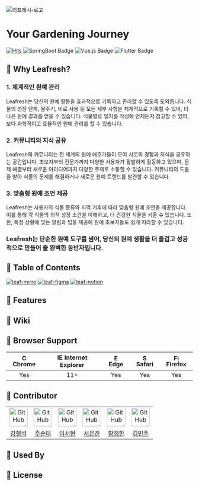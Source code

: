 ![리프레시-로고](https://github.com/user-attachments/assets/198f9ba8-bc25-4ce2-884f-82ad7c42dd45)
# Your Gardening Journey

[![Hits](https://hits.seeyoufarm.com/api/count/incr/badge.svg?url=https%3A%2F%2Fgithub.com%2FLeafresh-2024&count_bg=%23565AE5&title_bg=%23B3B3B3&icon=&icon_color=%23E7E7E7&title=Leafresh&edge_flat=false)](https://hits.seeyoufarm.com)
![SpringBoot Badge](https://img.shields.io/badge/SpringBoot-v3.3.3-%236DB33F?style=flat&logo=spring-boot&logoColor=white)
![Vue.js Badge](https://img.shields.io/badge/Vue.js-v3.4.29-4FC08D?style=flat&logo=vue.js&logoColor=white)
![Flutter Badge](https://img.shields.io/badge/Flutter-v3.24.1-02569B?style=flat&logo=flutter&logoColor=white)

## 🌿 Why Leafresh?

### 1. 체계적인 원예 관리
   
Leafresh는 당신의 원예 활동을 효과적으로 기록하고 관리할 수 있도록 도와줍니다. 식물의 성장 단계, 물주기, 비료 사용 등 모든 세부 사항을 체계적으로 기록할 수 있어, 더 나은 원예 결과를 얻을 수 있습니다. 식물별로 일지를 작성해 언제든지 참고할 수 있어, 보다 과학적이고 효율적인 원예 관리를 할 수 있습니다.

### 2. 커뮤니티의 지식 공유
   
Leafresh의 커뮤니티는 전 세계의 원예 애호가들이 모여 서로의 경험과 지식을 공유하는 공간입니다. 초보자부터 전문가까지 다양한 사용자가 활발하게 활동하고 있으며, 문제 해결부터 새로운 아이디어까지 다양한 주제로 소통할 수 있습니다. 커뮤니티의 도움을 받아 식물의 문제를 해결하거나 새로운 원예 트렌드를 발견할 수 있습니다.

### 3. 맞춤형 원예 조언 제공
   
Leafresh는 사용자의 식물 종류와 지역 기후에 따라 맞춤형 원예 조언을 제공합니다. 이를 통해 각 식물의 최적 성장 조건을 이해하고, 더 건강한 식물을 키울 수 있습니다. 또한, 특정 상황에 맞는 알림과 팁을 제공해 원예 초보자들도 쉽게 따라할 수 있습니다.

 ### Leafresh는 단순한 원예 도구를 넘어, 당신의 원예 생활을 더 즐겁고 성공적으로 만들어 줄 완벽한 동반자입니다.

## 🌿 Table of Contents

[![leaf-mirro](https://github.com/user-attachments/assets/b0900016-93a2-482d-bda4-3fd466aa290b)](https://miro.com/welcomeonboard/TnBCZllvYU52TXRBY1Y3Mm1ISUlXMmo2b0lYNWVkQVRxM1N5NlM2Ym9lU01KeVl4dXFXQjR3WWw4bG1uZnEydHwzNDU4NzY0NTkyOTkyNDczMDEyfDI=?share_link_id=458107216044)
[![leaf-figma](https://github.com/user-attachments/assets/5be8fd04-1bca-4381-ae85-12511ba96b27)]()
[![leaf-notion](https://github.com/user-attachments/assets/de531c9f-877d-477b-babf-3004ecee5a6d)]()

## 🌿 Features

## 🌿 Wiki


## 🌿 Browser Support

| <img src="https://user-images.githubusercontent.com/1215767/34348387-a2e64588-ea4d-11e7-8267-a43365103afe.png" alt="Chrome" width="16px" height="16px" /> Chrome | <img src="https://user-images.githubusercontent.com/1215767/34348590-250b3ca2-ea4f-11e7-9efb-da953359321f.png" alt="IE" width="16px" height="16px" /> Internet Explorer | <img src="https://user-images.githubusercontent.com/1215767/34348380-93e77ae8-ea4d-11e7-8696-9a989ddbbbf5.png" alt="Edge" width="16px" height="16px" /> Edge | <img src="https://user-images.githubusercontent.com/1215767/34348394-a981f892-ea4d-11e7-9156-d128d58386b9.png" alt="Safari" width="16px" height="16px" /> Safari | <img src="https://user-images.githubusercontent.com/1215767/34348383-9e7ed492-ea4d-11e7-910c-03b39d52f496.png" alt="Firefox" width="16px" height="16px" /> Firefox |
| :---------: | :---------: | :---------: | :---------: | :---------: |
| Yes | 11+ | Yes | Yes | Yes |

## 🌿 Contributor

<table>
  <tr>
    <td style="text-align: center;"><img src="https://avatars.githubusercontent.com/ppudding3861" alt="GitHub 프로필 사진" style="width: 50px; height: 50px;"></td>
    <td style="text-align: center;"><img src="https://avatars.githubusercontent.com/stjoo0925" alt="GitHub 프로필 사진" style="width: 50px; height: 50px;"></td>
    <td style="text-align: center;"><img src="https://avatars.githubusercontent.com/dansun2" alt="GitHub 프로필 사진" style="width: 50px; height: 50px;"></td>
    <td style="text-align: center;"><img src="https://avatars.githubusercontent.com/jinnyjinny12" alt="GitHub 프로필 사진" style="width: 50px; height: 50px;"></td>
    <td style="text-align: center;"><img src="https://avatars.githubusercontent.com/hwangjeonghan" alt="GitHub 프로필 사진" style="width: 50px; height: 50px;"></td>
    <td style="text-align: center;"><img src="https://avatars.githubusercontent.com/minju132" alt="GitHub 프로필 사진" style="width: 50px; height: 50px;"></td>
  </tr>
  <tr>
   <tr>
    <td style="text-align: center;"><a href="https://github.com/ppudding3861" target="_blank">강형석</a></td>
    <td style="text-align: center;"><a href="https://github.com/stjoo0925" target="_blank">주순태</a></td>
    <td style="text-align: center;"><a href="https://github.com/dansun2" target="_blank">이서현</a></td>
    <td style="text-align: center;"><a href="https://github.com/jinnyjinny12" target="_blank">서은진</a></td>
    <td style="text-align: center;"><a href="https://github.com/hwangjeonghan" target="_blank">황정한</a></td>
    <td style="text-align: center;"><a href="https://github.com/minju132" target="_blank">김민주</a></td>
   </tr>
  </tr>
</table>

## 🌿 Used By

## 🌿 License
